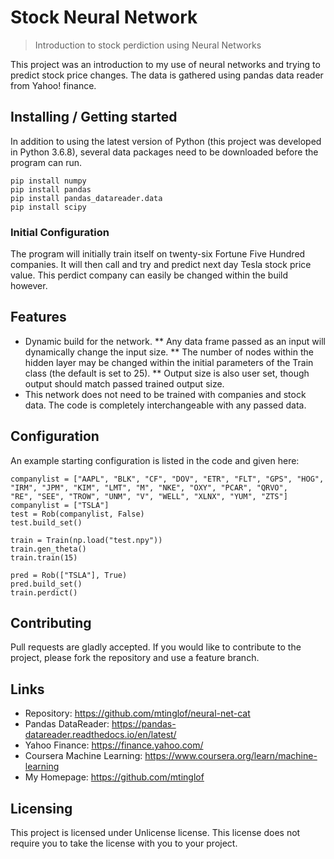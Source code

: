 # Stock Neural Network  
> Introduction to stock perdiction using Neural Networks 

This project was an introduction to my use of neural networks and trying to predict stock price changes. The data is gathered using pandas data reader from Yahoo! finance.   

## Installing / Getting started

In addition to using the latest version of Python (this project was developed in Python 3.6.8), several data packages need to be downloaded before the program can run. 

```
pip install numpy
pip install pandas
pip install pandas_datareader.data
pip install scipy
```

### Initial Configuration

The program will initially train itself on twenty-six Fortune Five Hundred companies. It will then call and try and predict next day Tesla stock price value. This perdict company can easily be changed within the build however. 

## Features

* Dynamic build for the network. 
** Any data frame passed as an input will dynamically change the input size. 
** The number of nodes within the hidden layer may be changed within the initial parameters of the Train class (the default is set to 25). 
** Output size is also user set, though output should match passed trained output size.  
* This network does not need to be trained with companies and stock data. The code is completely interchangeable with any passed data. 

## Configuration

An example starting configuration is listed in the code and given here: 

```
companylist = ["AAPL", "BLK", "CF", "DOV", "ETR", "FLT", "GPS", "HOG", "IRM", "JPM", "KIM", "LMT", "M", "NKE", "OXY", "PCAR", "QRVO", 
"RE", "SEE", "TROW", "UNM", "V", "WELL", "XLNX", "YUM", "ZTS"]
companylist = ["TSLA"]
test = Rob(companylist, False)
test.build_set()

train = Train(np.load("test.npy"))
train.gen_theta()
train.train(15)

pred = Rob(["TSLA"], True)
pred.build_set()
train.perdict()
```

## Contributing

Pull requests are gladly accepted. If you would like to contribute to the project, please fork the repository and use a feature branch.

## Links

- Repository: https://github.com/mtinglof/neural-net-cat
- Pandas DataReader: https://pandas-datareader.readthedocs.io/en/latest/
- Yahoo Finance: https://finance.yahoo.com/
- Coursera Machine Learning: https://www.coursera.org/learn/machine-learning
- My Homepage: https://github.com/mtinglof

## Licensing

This project is licensed under Unlicense license. This license does not require you to take the license with you to your project.
